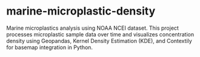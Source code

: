 # marine-microplastic-density
Marine microplastics analysis using NOAA NCEI dataset. This project processes microplastic sample data over time and visualizes concentration density using Geopandas, Kernel Density Estimation (KDE), and Contextily for basemap integration in Python.
